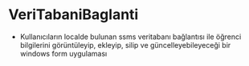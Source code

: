 # VeriTabaniBaglanti

* Kullanıcıların localde bulunan ssms veritabanı bağlantısı ile öğrenci bilgilerini görüntüleyip, ekleyip, silip ve güncelleyebileyeceği bir windows form uygulaması
